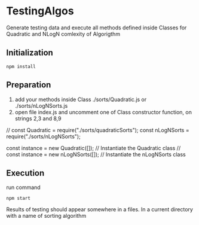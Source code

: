 # TestingAlgos

Generate testing data and execute all methods defined inside Classes for Quadratic and NLogN comlexity of Algorigthm

## Initialization

```Batchfile
npm install
```

## Preparation

1. add your methods inside Class ./sorts/Quadratic.js or ./sorts/nLogNSorts.js
2. open file index.js and uncomment one of Class constructor function, on strings 2,3 and 8,9

// const Quadratic = require("./sorts/quadraticSorts");
const nLogNSorts = require("./sorts/nLogNSorts");

const instance = new Quadratic([]); // Instantiate the Quadratic class
// const instance = new nLogNSorts([]); // Instantiate the nLogNSorts class

## Execution

run command

```Batchfile
npm start
```

Results of testing should appear somewhere in a files. In a current directory with a name of sorting algorithm

